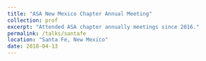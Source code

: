 ```yaml
---
title: "ASA New Mexico Chapter Annual Meeting"
collection: prof
excerpt: "Attended ASA chapter annually meetings since 2016."
permalink: /talks/santafe
location: "Santa Fe, New Mexico"
date: 2018-04-13
---
```

